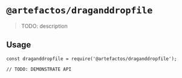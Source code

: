 # `@artefactos/draganddropfile`

> TODO: description

## Usage

```
const draganddropfile = require('@artefactos/draganddropfile');

// TODO: DEMONSTRATE API
```
